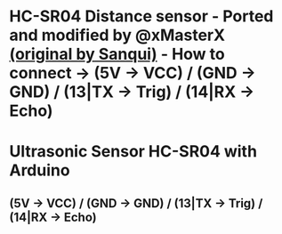 # HC-SR04 Distance sensor - Ported and modified by @xMasterX [(original by Sanqui)](https://github.com/Sanqui/flipperzero-firmware/tree/hc_sr04) - How to connect -> (5V -> VCC) / (GND -> GND) / (13|TX -> Trig) / (14|RX -> Echo)
# Ultrasonic Sensor HC-SR04 with Arduino
## (5V -> VCC) / (GND -> GND) / (13|TX -> Trig) / (14|RX -> Echo)